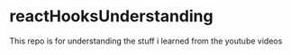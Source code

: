 # reactHooksUnderstanding
This repo is for understanding the stuff i learned from the youtube videos
